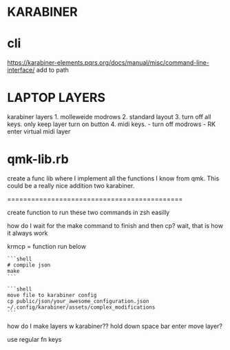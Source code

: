 # KARABINER

# cli 
https://karabiner-elements.pqrs.org/docs/manual/misc/command-line-interface/
add to path
 

# LAPTOP LAYERS
karabiner layers
    1. molleweide modrows
    2. standard layout
    3. turn off all keys.
        only keep layer turn on button
    4. midi keys.
       - turn off modrows
       - RK enter virtual midi layer

# qmk-lib.rb
create a func lib where I implement all the functions
I know from qmk. This could be a really nice addition two
karabiner.



============================================

create function to run these two commands
in zsh easilly

how do I wait for the make command to finish and then cp?
wait, that is how it always work

krmcp = function run below


    ```shell
    # compile json
    make
    ```

    ```shell
    move file to karabiner config
    cp public/json/your_awesome_configuration.json ~/.config/karabiner/assets/complex_modifications
    ```


how do I make layers w karabiner??
hold down space bar enter move layer?


use regular fn keys

